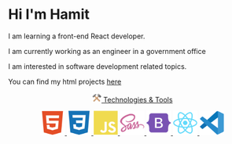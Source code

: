
<h1>Hi I'm Hamit</h1>


<p>I am learning a front-end React developer.</p>

<p>I am currently working as an engineer in a government office</p>

<p>I am interested in software development related topics.</p>


<p>You can find my html projects <a href="https://github.com/hamits/websites"> here </p>




<p align="center"><img src="images/tools.png" width="20px"> Technologies & Tools </p>
<div align="center" gap="20px">    
    <img src="images/html5.svg" width="50px">
    <img src="images/ccs3.svg" width="50px">
    <img src="images/js.svg" width="50px">
    <img src="images/sass.svg" width="50px">
    <img src="images/bootstrap.svg" width="50px">
    <img src="images/react.svg" width="50px">
    <img src="images/vscode.svg" width="50px">
</div>

